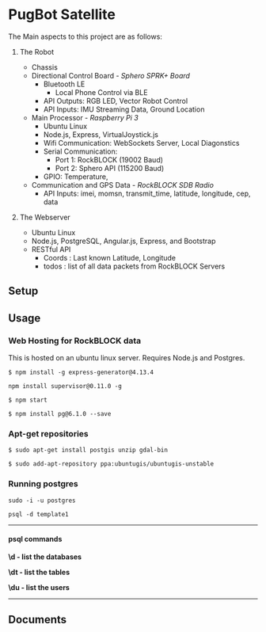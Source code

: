 # PugBot Satellite 

The Main aspects to this project are as follows:  

1. The Robot
   * Chassis
   * Directional Control Board - *Sphero SPRK+ Board*
   		* Bluetooth LE
   			* Local Phone Control via BLE
   		* API Outputs: RGB LED, Vector Robot Control
   		* API Inputs: IMU Streaming Data, Ground Location
   * Main Processor - *Raspberry Pi 3*
   		* Ubuntu Linux
   		* Node.js, Express, VirtualJoystick.js
   		* Wifi Communication: WebSockets Server, Local Diagonstics
   		* Serial Communication:
   			* Port 1:  RockBLOCK (19002 Baud)
   			* Port 2:  Sphero API (115200 Baud)
   		* GPIO: Temperature, 
   	* Communication and GPS Data - *RockBLOCK SDB Radio* 
   		* API Inputs: imei, momsn, transmit_time, latitude, longitude, cep, data

2. The Webserver
	* Ubuntu Linux
   	* Node.js, PostgreSQL, Angular.js, Express, and Bootstrap
   	* RESTful API
   		* Coords : Last known Latitude, Longitude
   		* todos : list of all data packets from RockBLOCK Servers

   		


## Setup

## Usage

### Web Hosting for RockBLOCK data
This is hosted on an ubuntu linux server. Requires Node.js and Postgres.

````$ npm install -g express-generator@4.13.4````

````npm install supervisor@0.11.0 -g````

````$ npm start````

````$ npm install pg@6.1.0 --save````


### Apt-get repositories
````$ sudo apt-get install postgis unzip gdal-bin```` 

````$ sudo add-apt-repository ppa:ubuntugis/ubuntugis-unstable````

### Running postgres

````sudo -i -u postgres````

````psql -d template1````

***

#### psql commands
 **\d  - list the databases**
 
 **\dt - list the tables**
 
 **\du - list the users**
 
 ***

## Documents

